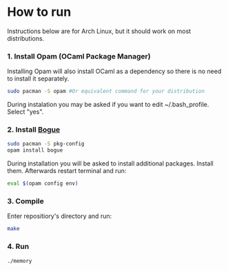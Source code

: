# How to run

Instructions below are for Arch Linux, but it should work on most distributions.

### 1. Install Opam (OCaml Package Manager)

Installing Opam will also install OCaml as a dependency so there is no need to install it separately.

```bash
sudo pacman -S opam #Or equivalent command for your distribution
```

During instalation you may be asked if you want to edit ~/.bash_profile. Select "yes".

### 2. Install [Bogue](https://github.com/sanette/bogue)

```bash
sudo pacman -S pkg-config
opam install bogue
```

During installation you will be asked to install additional packages. Install them.
Afterwards restart terminal and run:

```bash
eval $(opam config env)
```

### 3. Compile

Enter repositiory's directory and run:

```bash
make
```

### 4. Run

```bash
./memory
```
